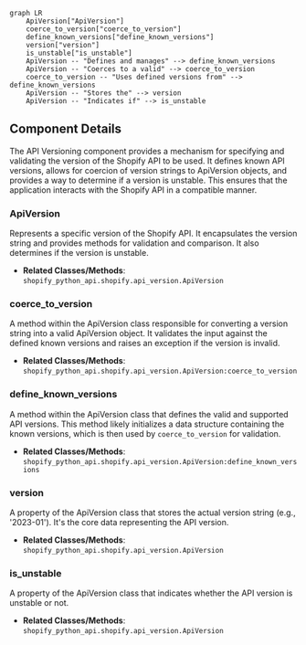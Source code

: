 ```mermaid
graph LR
    ApiVersion["ApiVersion"]
    coerce_to_version["coerce_to_version"]
    define_known_versions["define_known_versions"]
    version["version"]
    is_unstable["is_unstable"]
    ApiVersion -- "Defines and manages" --> define_known_versions
    ApiVersion -- "Coerces to a valid" --> coerce_to_version
    coerce_to_version -- "Uses defined versions from" --> define_known_versions
    ApiVersion -- "Stores the" --> version
    ApiVersion -- "Indicates if" --> is_unstable
```

## Component Details

The API Versioning component provides a mechanism for specifying and validating the version of the Shopify API to be used. It defines known API versions, allows for coercion of version strings to ApiVersion objects, and provides a way to determine if a version is unstable. This ensures that the application interacts with the Shopify API in a compatible manner.

### ApiVersion
Represents a specific version of the Shopify API. It encapsulates the version string and provides methods for validation and comparison. It also determines if the version is unstable.
- **Related Classes/Methods**: `shopify_python_api.shopify.api_version.ApiVersion`

### coerce_to_version
A method within the ApiVersion class responsible for converting a version string into a valid ApiVersion object. It validates the input against the defined known versions and raises an exception if the version is invalid.
- **Related Classes/Methods**: `shopify_python_api.shopify.api_version.ApiVersion:coerce_to_version`

### define_known_versions
A method within the ApiVersion class that defines the valid and supported API versions. This method likely initializes a data structure containing the known versions, which is then used by `coerce_to_version` for validation.
- **Related Classes/Methods**: `shopify_python_api.shopify.api_version.ApiVersion:define_known_versions`

### version
A property of the ApiVersion class that stores the actual version string (e.g., '2023-01'). It's the core data representing the API version.
- **Related Classes/Methods**: `shopify_python_api.shopify.api_version.ApiVersion`

### is_unstable
A property of the ApiVersion class that indicates whether the API version is unstable or not.
- **Related Classes/Methods**: `shopify_python_api.shopify.api_version.ApiVersion`
